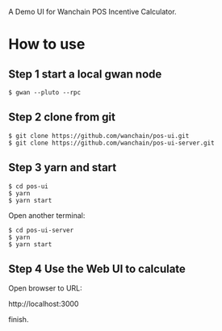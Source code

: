 A Demo UI for Wanchain POS Incentive Calculator.

# How to use

## Step 1 start a local gwan node
```
$ gwan --pluto --rpc
```

## Step 2 clone from git
```
$ git clone https://github.com/wanchain/pos-ui.git
$ git clone https://github.com/wanchain/pos-ui-server.git

```

## Step 3 yarn and start
```
$ cd pos-ui
$ yarn
$ yarn start
```
Open another terminal:
```
$ cd pos-ui-server
$ yarn
$ yarn start
```

## Step 4 Use the Web UI to calculate

Open browser to URL:

http://localhost:3000

finish.